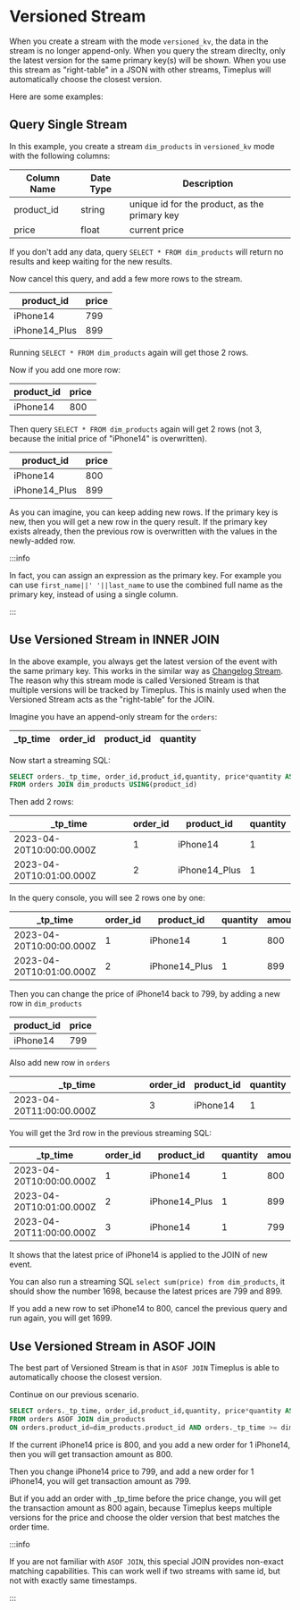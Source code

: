 # Versioned Stream

When you create a stream with the mode `versioned_kv`, the data in the stream is no longer append-only. When you query the stream direclty, only the latest version for the same primary key(s) will be shown. When you use this stream as "right-table" in a JSON with other streams, Timeplus will automatically choose the closest version.

Here are some examples:

## Query Single Stream

In this example, you create a stream `dim_products` in `versioned_kv` mode with the following columns:

| Column Name | Date Type | Description                                   |
| ----------- | --------- | --------------------------------------------- |
| product_id  | string    | unique id for the product, as the primary key |
| price       | float     | current price                                 |

If you don't add any data, query `SELECT * FROM dim_products` will return no results and keep waiting for the new results.

Now cancel this query, and add a few more rows to the stream.

| product_id    | price |
| ------------- | ----- |
| iPhone14      | 799   |
| iPhone14_Plus | 899   |

Running `SELECT * FROM dim_products` again will get those 2 rows.

Now if you add one more row:

| product_id | price |
| ---------- | ----- |
| iPhone14   | 800   |

Then query `SELECT * FROM dim_products` again will get 2 rows (not 3, because the initial price of "iPhone14" is overwritten).

| product_id    | price |
| ------------- | ----- |
| iPhone14      | 800   |
| iPhone14_Plus | 899   |

As you can imagine, you can keep adding new rows. If the primary key is new, then you will get a new row in the query result. If the primary key exists already, then the previous row is overwritten with the values in the newly-added row.

:::info

In fact, you can assign an expression as the primary key. For example you can use `first_name||' '||last_name` to use the combined full name as the primary key, instead of using a single column.

:::

## Use Versioned Stream in INNER JOIN

In the above example, you always get the latest version of the event with the same primary key. This works in the similar way as [Changelog Stream](changelog-stream). The reason why this stream mode is called Versioned Stream is that multiple versions will be tracked by Timeplus. This is mainly used when the Versioned Stream acts as the "right-table" for the JOIN.

Imagine you have an append-only stream for the `orders`:

| _tp_time | order_id | product_id | quantity |
| -------- | -------- | ---------- | -------- |

Now start a streaming SQL:

```sql
SELECT orders._tp_time, order_id,product_id,quantity, price*quantity AS amount
FROM orders JOIN dim_products USING(product_id)
```

Then add 2 rows:

| _tp_time                 | order_id | product_id    | quantity |
| ------------------------ | -------- | ------------- | -------- |
| 2023-04-20T10:00:00.000Z | 1        | iPhone14      | 1        |
| 2023-04-20T10:01:00.000Z | 2        | iPhone14_Plus | 1        |

In the query console, you will see 2 rows one by one:

| _tp_time                 | order_id | product_id    | quantity | amount |
| ------------------------ | -------- | ------------- | -------- | ------ |
| 2023-04-20T10:00:00.000Z | 1        | iPhone14      | 1        | 800    |
| 2023-04-20T10:01:00.000Z | 2        | iPhone14_Plus | 1        | 899    |

Then you can change the price of iPhone14 back to 799, by adding a new row in `dim_products`

| product_id | price |
| ---------- | ----- |
| iPhone14   | 799   |

Also add new row in `orders`

| _tp_time                 | order_id | product_id | quantity |
| ------------------------ | -------- | ---------- | -------- |
| 2023-04-20T11:00:00.000Z | 3        | iPhone14   | 1        |

You will get the 3rd row in the previous streaming SQL:

| _tp_time                 | order_id | product_id    | quantity | amount |
| ------------------------ | -------- | ------------- | -------- | ------ |
| 2023-04-20T10:00:00.000Z | 1        | iPhone14      | 1        | 800    |
| 2023-04-20T10:01:00.000Z | 2        | iPhone14_Plus | 1        | 899    |
| 2023-04-20T11:00:00.000Z | 3        | iPhone14      | 1        | 799    |

It shows that the latest price of iPhone14 is applied to the JOIN of new event.

You can also run a streaming SQL `select sum(price) from dim_products`, it should show the number 1698, because the latest prices are 799 and 899.

If you add a new row to set iPhone14 to 800, cancel the previous query and run again, you will get 1699.

## Use Versioned Stream in ASOF JOIN

The best part of Versioned Stream is that in `ASOF JOIN` Timeplus is able to automatically choose the closest version.

Continue on our previous scenario. 

```sql
SELECT orders._tp_time, order_id,product_id,quantity, price*quantity AS amount
FROM orders ASOF JOIN dim_products 
ON orders.product_id=dim_products.product_id AND orders._tp_time >= dim_products._tp_time
```

If the current iPhone14 price is 800, and you add a new order for 1 iPhone14, then you will get transaction amount as 800.

Then you change iPhone14 price to 799, and add a new order for 1 iPhone14, you will get transaction amount as 799.

But if you add an order with _tp_time before the price change, you will get the transaction amount as 800 again, because Timeplus keeps multiple versions for the price and choose the older version that best matches the order time. 

:::info

If you are not familiar with `ASOF JOIN`, this special JOIN provides non-exact matching capabilities. This can work well if two streams with same id, but not with exactly same timestamps.

:::